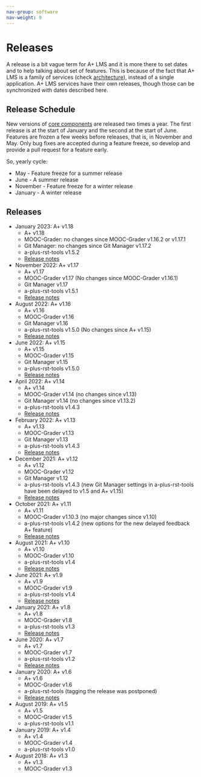 ```yaml
---
nav-group: software
nav-weight: 9
---
```

# Releases

A release is a bit vague term for A+ LMS and it is more there to set dates and to help talking about set of features.
This is because of the fact that A+ LMS is a family of services (check [architecture](/architecture/)), instead of a single application.
A+ LMS services have their own releases, though those can be synchronized with dates described here.

## Release Schedule

New versions of [core components](/components/#core) are released two times a year.
The first release is at the start of January and the second at the start of June.
Features are frozen a few weeks before releases,
that is, in November and May.
Only bug fixes are accepted during a feature freeze,
so develop and provide a pull request for a feature early.

So, yearly cycle:

* May - Feature freeze for a summer release
* June - A summer release
* November - Feature freeze for a winter release
* January - A winter release

## Releases

* January 2023: A+ v1.18
  * A+ v1.18
  * MOOC-Grader: no changes since MOOC-Grader v1.16.2 or v1.17.1
  * Git Manager: no changes since Git Manager v1.17.2
  * a-plus-rst-tools v1.5.2
  * [Release notes](v1_18.md)
* November 2022: A+ v1.17
  * A+ v1.17
  * MOOC-Grader v1.17 (No changes since MOOC-Grader v1.16.1)
  * Git Manager v1.17
  * a-plus-rst-tools v1.5.1
  * [Release notes](v1_17.md)
* August 2022: A+ v1.16
  * A+ v1.16
  * MOOC-Grader v1.16
  * Git Manager v1.16
  * a-plus-rst-tools v1.5.0 (No changes since A+ v1.15)
  * [Release notes](v1_16.md)
* June 2022: A+ v1.15
  * A+ v1.15
  * MOOC-Grader v1.15
  * Git Manager v1.15
  * a-plus-rst-tools v1.5.0
  * [Release notes](v1_15.md)
* April 2022: A+ v1.14
  * A+ v1.14
  * MOOC-Grader v1.14 (no changes since v1.13)
  * Git Manager v1.14 (no changes since v1.13.2)
  * a-plus-rst-tools v1.4.3
  * [Release notes](v1_14.md)
* February 2022: A+ v1.13
  * A+ v1.13
  * MOOC-Grader v1.13
  * Git Manager v1.13
  * a-plus-rst-tools v1.4.3
  * [Release notes](v1_13.md)
* December 2021: A+ v1.12
  * A+ v1.12
  * MOOC-Grader v1.12
  * Git Manager v1.12
  * a-plus-rst-tools v1.4.3
    (new Git Manager settings in a-plus-rst-tools have been delayed to v1.5 and A+ v1.15)
  * [Release notes](v1_12.md)
* October 2021: A+ v1.11
  * A+ v1.11
  * MOOC-Grader v1.10.3 (no major changes since v1.10)
  * a-plus-rst-tools v1.4.2 (new options for the new delayed feedback A+ feature)
  * [Release notes](v1_11.md)
* August 2021: A+ v1.10
  * A+ v1.10
  * MOOC-Grader v1.10
  * a-plus-rst-tools v1.4
  * [Release notes](v1_10.md)
* June 2021: A+ v1.9
  * A+ v1.9
  * MOOC-Grader v1.9
  * a-plus-rst-tools v1.4
  * [Release notes](v1_9.md)
* January 2021: A+ v1.8
  * A+ v1.8
  * MOOC-Grader v1.8
  * a-plus-rst-tools v1.3
  * [Release notes](v1_8.md)
* June 2020: A+ v1.7
  * A+ v1.7
  * MOOC-Grader v1.7
  * a-plus-rst-tools v1.2
  * [Release notes](https://wiki.aalto.fi/display/EDIT/Aplus+Service+break+summer+2020)
* January 2020: A+ v1.6
  * A+ v1.6
  * MOOC-Grader v1.6
  * a-plus-rst-tools (tagging the release was postponed)
  * [Release notes](https://wiki.aalto.fi/pages/viewpage.action?pageId=163022321)
* August 2019: A+ v1.5
  * A+ v1.5
  * MOOC-Grader v1.5
  * a-plus-rst-tools v1.1
* January 2019: A+ v1.4
  * A+ v1.4
  * MOOC-Grader v1.4
  * a-plus-rst-tools v1.0
* August 2018: A+ v1.3
  * A+ v1.3
  * MOOC-Grader v1.3

